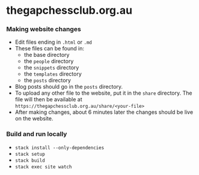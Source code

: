 # thegapchessclub.org.au

### Making website changes

* Edit files ending in `.html` or `.md`
* These files can be found in:
  * the base directory
  * the `people` directory
  * the `snippets` directory
  * the `templates` directory
  * the `posts` directory
* Blog posts should go in the `posts` directory.
* To upload any other file to the website, put it in the `share` directory.
  The file will then be available at `https://thegapchessclub.org.au/share/<your-file>`
* After making changes, about 6 minutes later the changes should be live on the website.

### Build and run locally

* `stack install --only-dependencies`
* `stack setup`
* `stack build`
* `stack exec site watch`
